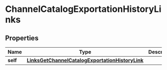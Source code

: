 
# ChannelCatalogExportationHistoryLinks

## Properties
Name | Type | Description | Notes
------------ | ------------- | ------------- | -------------
**self** | [**LinksGetChannelCatalogExportationHistoryLink**](LinksGetChannelCatalogExportationHistoryLink.md) |  |  [optional]




